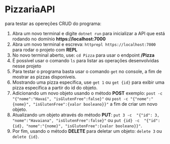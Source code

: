 # PizzariaAPI

para testar as opereções CRUD do programa: 
1. Abra um novo terminal e digite ``dotnet run`` para inicializar a API que está rodando no domínio **https://localhost:7000**
2. Abra um novo terminal e escreva: ``httprepl https://localhost:7000`` para rodar o projeto com **REPL**
3. No novo terminal aberto, use: ``cd Pizza`` para usar o endpoint **/Pizza**
4. É possível usar o comando ``ls`` para listar as operações desenvolvidas nesse projeto
5. Para testar o programa basta usar o comando ``get`` no console, a fim de mostrar as pizzas disponíveis.
6. Mostrando uma pizza específica, use ``get 1`` ou ``get {id}`` para exibir uma pizza específica a partir do id do objeto.
7. Adicionando um novo objeto usando o método **POST** exemplo: ``post -c "{"nome":"Havaí", "isGlutenFree":false}"`` ou ``post -c "{"nome":"{nome}", "isGlutenFree":{valor booleano}}"`` a fim de criar um novo objeto.
8. Atualizando um objeto através do método **PUT**: ``put 3 -c  "{"id": 3, "nome":"Havaiana", "isGlutenFree":false}"`` ou ``put {id} -c  "{"id": {id}, "nome":"{nome}", "isGlutenFree":{valor booleano}}"``.
9. Por fim, usando o método **DELETE** para deletar um objeto: ``delete 3`` ou ``delete {id}``.
